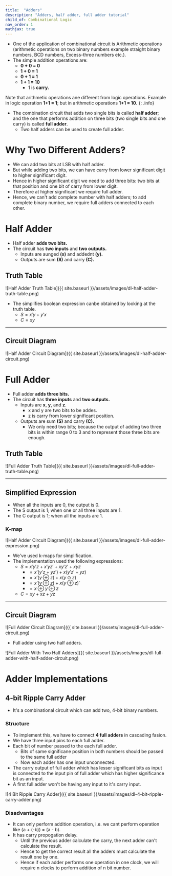 ```yaml
---
title:  "Adders"
description: "Adders, half adder, full adder tutorial"
child_of: Combinational Logic
nav_order: 1
mathjax: true
---
```


- One of the application of combinational circuit is Arithmetic operations (arithmetic operations on two binary numbers example straight binary numbers, BCD numbers, Excess-three numbers etc.).
- The simple addition operations are:
    - **0 + 0 = 0**
    - **1 + 0 = 1**
    - **0 + 1 = 1**
    - **1 + 1 = 10**
        - 1 is **carry.**

Note that arithmetic operations ane different from logic operations. Example in logic operation **1+1 = 1**; but in arithmetic operations **1+1 = 10.**
{: .info}

- The combination circuit that adds two single bits is called **half adder**; and the one that performs addition on three bits (two single bits and one carry) is called **full adder**.
    - Two half adders can be used to create full adder.

# Why Two Different Adders?

- We can add two bits at LSB with half adder.
- But while adding two bits, we can have carry from lower significant digit to higher significant digit.
- Hence in higher significant digit we need to add three bits: two bits at that position and one bit of carry from lower digit.
- Therefore at higher significant we require full adder.
- Hence, we can't add complete number with half adders; to add complete binary number, we require full adders connected to each other.

# Half Adder

- Half adder **adds two bits.**
- The circuit has **two inputs** and **two outputs.**
    - Inputs are aunged **(x)** and addednt **(y).**
    - Outputs are sum **(S)** and carry **(C).**

## Truth Table

![Half Adder Truth Table]({{ site.baseurl }}/assets/images/dl-half-adder-truth-table.png)

- The simplifies boolean expression canbe obtained by looking at the truth table.
    - $S = x'y + y'x$
    - $C = xy$

***

## Circuit Diagram

![Half Adder Circuit Diagram]({{ site.baseurl }}/assets/images/dl-half-adder-circuit.png)

# Full Adder

- Full adder **adds three bits.**
- The circuit has **three inputs** and **two outputs.**
    - Inputs are **x**, **y**, and **z**.
        - x and y are two bits to be addes.
        - z is carry from lower significant position.
    - Outputs are sum **(S)** and carry **(C).**
        - We only need two bits; because the output of adding two three bits is within range 0 to 3 and to represent those three bits are enough.

## Truth Table

![Full Adder Truth Table]({{ site.baseurl }}/assets/images/dl-full-adder-truth-table.png)

***

## Simplified Expression

- When all the inputs are 0, the output is 0.
- The S output is 1; when one or all three inputs are 1.
- The C output is 1; when all the inputs are 1.

### K-map

![Half Adder Circuit Diagram]({{ site.baseurl }}/assets/images/dl-full-adder-expression.png)

- We've used k-maps for simplification.
- The implementation used the following expressions:
    - $S = x'y'z + x'yz' + xy'z' + xyz$
        - $= x'(y'z + yz') + x(y'z' + yz)$
        - $= x'(y ⊕ z) + x(y ⊙ z)$
        - $= x'(y ⊕ z) + x(y ⊕ z)'$
        - $= x ⊕ y ⊕ z$
    - $C = xy + xz + yz$

***

## Circuit Diagram

![Full Adder Circuit Diagram]({{ site.baseurl }}/assets/images/dl-full-adder-circuit.png)

- Full adder using two half adders.

![Full Adder With Two Half Adders]({{ site.baseurl }}/assets/images/dl-full-adder-with-half-adder-circuit.png)

# Adder Implementations

## 4-bit Ripple Carry Adder

- It's a combinational circuit which can add two, 4-bit binary numbers.

### Structure

- To implement this, we have to connect **4 full adders** in cascading fasion. 
- We have three input pins to each full adder.
- Each bit of number passed to the each full adder.
    - Bits of same significane position in both numbers should be passed to the same full adder
    - Now each adder has one input unconnected.
- The carry output of full adder which has lesser significant bits as input is connected to the input pin of full adder which has higher significance bit as an input.
- A first full adder won't be having any input to it's carry input.

![4 Bit Ripple Carry Adder]({{ site.baseurl }}/assets/images/dl-4-bit-ripple-carry-adder.png)

### Disadvantages

- It can only perform addition operation, i.e. we cant perform operation like (a + (-b)) = (a - b).
- It has carry propogation delay.
    - Until the previous adder calculate the carry, the next adder can't calculate the result.
    - Hence to get the correct result all the adders must calculate the result one by one.
    - Hence if each adder performs one operation in one clock, we will require n clocks to perform addition of n bit number.